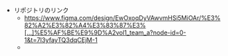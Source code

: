 - リポジトリのリンク
  - https://www.figma.com/design/EwOxoqDyVAwvmHSi5MiOAr/%E3%82%A2%E3%82%A4%E3%83%87%E3%[…]%E5%AF%BE%E9%9D%A2vol1_team_a?node-id=0-1&t=7l3yfayTQ3dqCEjM-1
  - 
